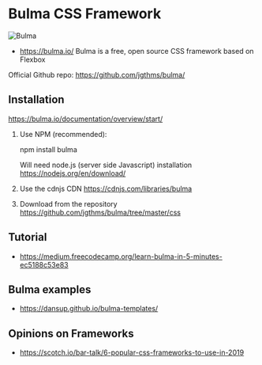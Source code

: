 # Bulma CSS Framework

![Bulma](https://bulma.io/images/bulma-logo.png)
* https://bulma.io/
Bulma is a free, open source CSS framework based on Flexbox

Official Github repo:
https://github.com/jgthms/bulma/

## Installation
https://bulma.io/documentation/overview/start/

1. Use NPM (recommended):

   npm install bulma
   
   Will need node.js (server side Javascript) installation
   https://nodejs.org/en/download/

2. Use the cdnjs CDN 
  https://cdnjs.com/libraries/bulma

3. Download from the repository 
https://github.com/jgthms/bulma/tree/master/css

## Tutorial
* https://medium.freecodecamp.org/learn-bulma-in-5-minutes-ec5188c53e83

## Bulma examples

* https://dansup.github.io/bulma-templates/

## Opinions on Frameworks
* https://scotch.io/bar-talk/6-popular-css-frameworks-to-use-in-2019

